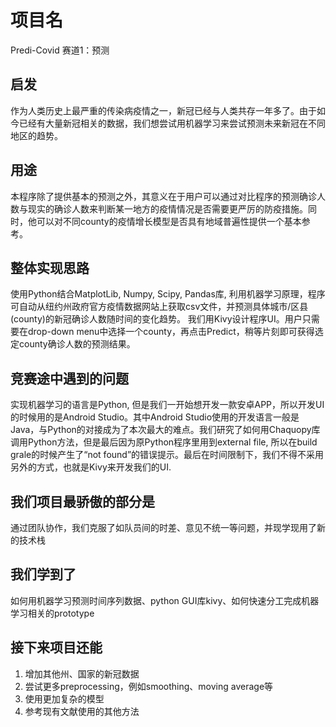 # 项目名
Predi-Covid 赛道1：预测

## 启发
作为人类历史上最严重的传染病疫情之一，新冠已经与人类共存一年多了。由于如今已经有大量新冠相关的数据，我们想尝试用机器学习来尝试预测未来新冠在不同地区的趋势。

## 用途
本程序除了提供基本的预测之外，其意义在于用户可以通过对比程序的预测确诊人数与现实的确诊人数来判断某一地方的疫情情况是否需要更严厉的防疫措施。同时，他可以对不同county的疫情增长模型是否具有地域普遍性提供一个基本参考。

## 整体实现思路
使用Python结合MatplotLib, Numpy, Scipy, Pandas库, 利用机器学习原理，程序可自动从纽约州政府官方疫情数据网站上获取csv文件，并预测具体城市/区县(county)的新冠确诊人数随时间的变化趋势。
我们用Kivy设计程序UI。用户只需要在drop-down menu中选择一个county，再点击Predict，稍等片刻即可获得选定county确诊人数的预测结果。

## 竞赛途中遇到的问题
实现机器学习的语言是Python, 但是我们一开始想开发一款安卓APP，所以开发UI的时候用的是Android Studio。其中Android Studio使用的开发语言一般是Java，与Python的对接成为了本次最大的难点。我们研究了如何用Chaquopy库调用Python方法，但是最后因为原Python程序里用到external file, 所以在build grale的时候产生了“not found”的错误提示。最后在时间限制下，我们不得不采用另外的方式，也就是Kivy来开发我们的UI.

## 我们项目最骄傲的部分是
通过团队协作，我们克服了如队员间的时差、意见不统一等问题，并现学现用了新的技术栈

## 我们学到了
如何用机器学习预测时间序列数据、python GUI库kivy、如何快速分工完成机器学习相关的prototype

## 接下来项目还能
1. 增加其他州、国家的新冠数据
2. 尝试更多preprocessing，例如smoothing、moving average等
3. 使用更加复杂的模型
4. 参考现有文献使用的其他方法